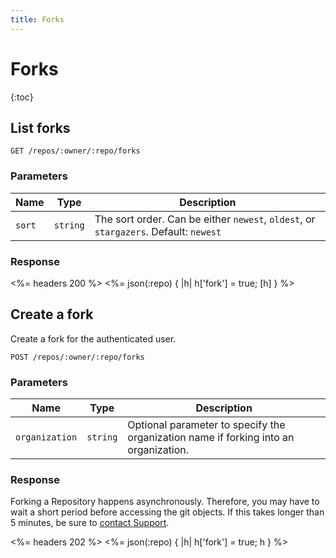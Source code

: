 ```yaml
---
title: Forks
---
```


# Forks

{:toc}

## List forks

    GET /repos/:owner/:repo/forks

### Parameters

Name | Type | Description
-----|------|-------------
`sort`|`string` | The sort order. Can be either `newest`, `oldest`, or `stargazers`. Default: `newest`


### Response

<%= headers 200 %>
<%= json(:repo) { |h| h['fork'] = true; [h] } %>

## Create a fork

Create a fork for the authenticated user.

    POST /repos/:owner/:repo/forks

### Parameters

Name | Type | Description
-----|------|-------------
`organization`|`string` | Optional parameter to specify the organization name if forking into an organization.


### Response

Forking a Repository happens asynchronously.  Therefore, you may have to wait
a short period before accessing the git objects.  If this takes longer than
5 minutes, be sure to [contact Support](https://github.com/contact?form[subject]=APIv3).

<%= headers 202 %>
<%= json(:repo) { |h| h['fork'] = true; h } %>
